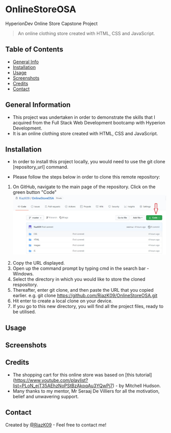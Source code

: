# OnlineStoreOSA
HyperionDev Online Store Capstone Project
> An online clothing store created with HTML, CSS and JavaScript. 

## Table of Contents
* [General Info](#general-information)
* [Installation](#installation)
* [Usage](#usage)
* [Screenshots](#screenshots)
* [Credits](#credits)
* [Contact](#contact)

## General Information
- This project was undertaken in order to demonstrate the skills that I acquired from the Full Stack Web Development bootcamp with Hyperion Development. 
- It is an online clothing store created with HTML, CSS and JavaScript.

## Installation
- In order to install this project locally, you would need to use the git clone [repository_url] command.

- Please follow the steps below in order to clone this remote repository:
  
1. On GitHub, navigate to the main page of the repository. Click on the green button "Code"
![URL Clone](./Images/url_clone.jpg)
<!-- Square brackets contain Alt text if image does not load -->

2. Copy the URL displayed.
3. Open up the command prompt by typing cmd in the search bar - Windows.
4. Select the directory in which you would like to store the cloned respository.
5. Thereafter, enter git clone, and then paste the URL that you copied earlier.
	e.g. git clone https://github.com/RiazK09/OnlineStoreOSA.git
6. Hit enter to create a local clone on your device.
7. If you go to this new directory, you will find all the project files, ready to be utilised.

## Usage

## Screenshots

## Credits
- The shopping cart for this online store was based on [this tutorial] (https://www.youtube.com/playlist?list=PLoN_ejT35AEhzNoPStBzAkpqAu3YQwPj7) - by Mitchell Hudson.
- Many thanks to my mentor, Mr Seraaj De Villiers for all the motivation, belief and unwavering support.

## Contact
Created by [@RiazK09](https://www.linkedin.com/in/riaz-karolia/) - Feel free to contact me!
<!-- If you click on my username, it will take you to my LinkedIn profile -->
